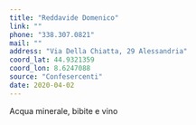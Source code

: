 ```yaml
---
title: "Reddavide Domenico"
link: ""
phone: "338.307.0821"
mail: ""
address: "Via Della Chiatta, 29 Alessandria"
coord_lat: 44.9321359
coord_lon: 8.6247088
source: "Confesercenti"
date: 2020-04-02
---
```


Acqua minerale, bibite e vino
